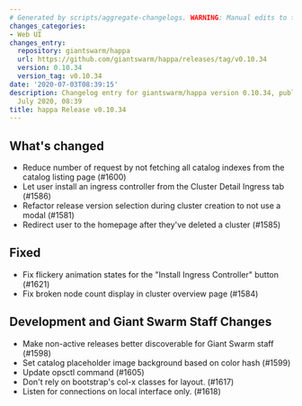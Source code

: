```yaml
---
# Generated by scripts/aggregate-changelogs. WARNING: Manual edits to this files will be overwritten.
changes_categories:
- Web UI
changes_entry:
  repository: giantswarm/happa
  url: https://github.com/giantswarm/happa/releases/tag/v0.10.34
  version: 0.10.34
  version_tag: v0.10.34
date: '2020-07-03T08:39:15'
description: Changelog entry for giantswarm/happa version 0.10.34, published on 03
  July 2020, 08:39
title: happa Release v0.10.34
---
```


## What's changed

- Reduce number of request by not fetching all catalog indexes from the catalog listing page (#1600)
- Let user install an ingress controller from the Cluster Detail Ingress tab (#1586)
- Refactor release version selection during cluster creation to not use a modal (#1581)
- Redirect user to the homepage after they've deleted a cluster (#1585)

## Fixed

- Fix flickery animation states for the "Install Ingress Controller" button (#1621)
- Fix broken node count display in cluster overview page (#1584)

## Development and Giant Swarm Staff  Changes

- Make non-active releases better discoverable for Giant Swarm staff  (#1598)
- Set catalog placeholder image background based on color hash (#1599)
- Update opsctl command (#1605)
- Don't rely on bootstrap's col-x classes for layout. (#1617)
- Listen for connections on local interface only. (#1618)


